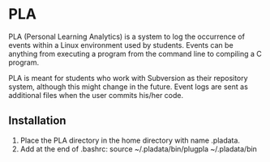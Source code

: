 PLA
===

PLA (Personal Learning Analytics) is a system to log the occurrence of events
within a Linux environment used by students. Events can be anything from
executing a program from the command line to compiling a C program.

PLA is meant for students who work with Subversion as their repository system,
although this might change in the future. Event logs are sent as additional
files when the user commits his/her code.

Installation
------------
1. Place the PLA directory in the home directory with name .pladata.
2. Add at the end of .bashrc: source ~/.pladata/bin/plugpla ~/.pladata/bin

